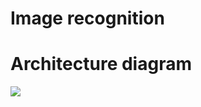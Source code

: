 # Image recognition

# Architecture diagram 
<img src=https://github.com/yogeshagrawal11/cloud/blob/master/aws/Image%20recognition/image%20recognition.png>

